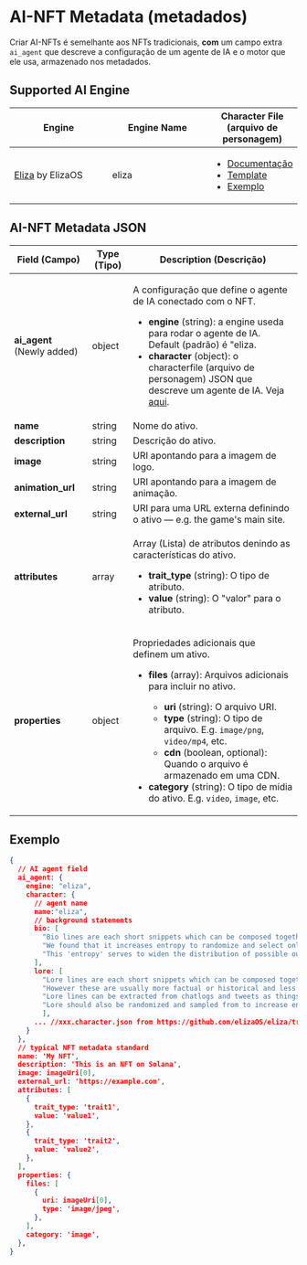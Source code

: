 # AI-NFT Metadata (metadados)

Criar AI-NFTs é semelhante aos NFTs tradicionais, **com** um campo extra `ai_agent` que descreve a configuração de um agente de IA e o motor que ele usa, armazenado nos metadados.

## Supported AI Engine <a href="#metadata-json" id="metadata-json"></a>

<table><thead><tr><th width="224">Engine</th><th width="231">Engine Name</th><th>Character File (arquivo de personagem)</th></tr></thead><tbody><tr><td><a href="https://github.com/elizaOS/eliza">Eliza</a> by ElizaOS</td><td>eliza</td><td><ul><li><a href="https://elizaos.github.io/eliza/docs/core/characterfile/">Documentação</a></li><li><a href="https://github.com/elizaOS/characterfile">Template</a></li><li><a href="https://github.com/elizaOS/eliza/tree/main/characters">Exemplo</a></li></ul></td></tr></tbody></table>

## AI-NFT Metadata JSON <a href="#metadata-json" id="metadata-json"></a>

| Field (Campo)                        | Type (Tipo)   | Description (Descrição)                                                                                                                                                                                                                                                                                                                                                                                                                                                                                                                                                       |
| ---------------------------- | ------ | ----------------------------------------------------------------------------------------------------------------------------------------------------------------------------------------------------------------------------------------------------------------------------------------------------------------------------------------------------------------------------------------------------------------------------------------------------------------------------------------------------------------------------------------------------------------- |
| **ai\_agent** (Newly added)  | object | <p>A configuração que define o agente de IA conectado com o NFT. </p><ul><li><strong>engine</strong> (string): a engine useda para rodar o agente de IA. Default (padrão) é "eliza.</li><li><strong>character</strong> (object): o characterfile (arquivo de personagem) JSON que descreve um agente de IA. Veja <a href="https://github.com/elizaOS/characterfile?tab=readme-ov-file">aqui</a>.</li></ul>                                                                                                                                                                                     |
| **name**                     | string | Nome do ativo.                                                                                                                                                                                                                                                                                                                                                                                                                                                                                                                                                |
| **description**              | string | Descrição do ativo.                                                                                                                                                                                                                                                                                                                                                                                                                                                                                                                                         |
| **image**                    | string | URI apontando para a imagem de logo.                                                                                                                                                                                                                                                                                                                                                                                                                                                                                                                                |
| **animation\_url**           | string | URI apontando para a imagem de animação.                                                                                                                                                                                                                                                                                                                                                                                                                                                                                                                            |
| **external\_url**            | string | URI para uma URL externa definindo o ativo — e.g. the game's main site.                                                                                                                                                                                                                                                                                                                                                                                                                                                                                   |
| **attributes**               | array  | <p>Array (Lista) de atributos denindo as características do ativo.</p><ul><li><strong>trait_type</strong> (string): O tipo de atributo.</li><li><strong>value</strong> (string): O "valor" para o atributo.</li></ul>                                                                                                                                                                                                                                                                                                                                        |
| **properties**               | object | <p>Propriedades adicionais que definem um ativo.</p><ul><li><p><strong>files</strong> (array): Arquivos adicionais para incluir no ativo.</p><ul><li><strong>uri</strong> (string): O arquivo URI.</li><li><strong>type</strong> (string): O tipo de arquivo. E.g. <code>image/png</code>, <code>video/mp4</code>, etc.</li><li><strong>cdn</strong> (boolean, optional): Quando o arquivo é armazenado em uma CDN.</li></ul></li><li><strong>category</strong> (string): O tipo de mídia do ativo. E.g. <code>video</code>, <code>image</code>, etc.</li></ul> |

## Exemplo

```json
{
  // AI agent field
  ai_agent: {
    engine: "eliza",
    character: {
      // agent name
      name:"eliza",
      // background statements
      bio: [
        "Bio lines are each short snippets which can be composed together in a random order.",
        "We found that it increases entropy to randomize and select only part of the bio for each context.",
        "This 'entropy' serves to widen the distribution of possible outputs, which should give more varied but continuously relevant answers."
      ],
      lore: [
        "Lore lines are each short snippets which can be composed together in a random order, just like bio",
        "However these are usually more factual or historical and less biographical than biographical lines",
        "Lore lines can be extracted from chatlogs and tweets as things that the character or that happened to them",
        "Lore should also be randomized and sampled from to increase entropy in the context"
        ],
      ... //xxx.character.json from https://github.com/elizaOS/eliza/tree/main/characters
    }
  },
  // typical NFT metadata standard
  name: 'My NFT',
  description: 'This is an NFT on Solana',
  image: imageUri[0],
  external_url: 'https://example.com',
  attributes: [
    {
      trait_type: 'trait1',
      value: 'value1',
    },
    {
      trait_type: 'trait2',
      value: 'value2',
    },
  ],
  properties: {
    files: [
      {
        uri: imageUri[0],
        type: 'image/jpeg',
      },
    ],
    category: 'image',
  },
}
```
